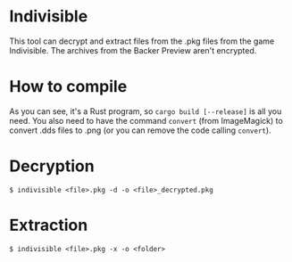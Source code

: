 Indivisible
===========

This tool can decrypt and extract files from the .pkg files from the game Indivisible.
The archives from the Backer Preview aren't encrypted.

# How to compile

As you can see, it's a Rust program, so `cargo build [--release]` is all you need. You also need to have the command `convert` (from ImageMagick) to convert .dds files to .png (or you can remove the code calling `convert`).

# Decryption

```console
$ indivisible <file>.pkg -d -o <file>_decrypted.pkg
```

# Extraction

```console
$ indivisible <file>.pkg -x -o <folder>
```
